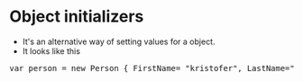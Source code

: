 ﻿<h1>Object initializers</h1>

- It's an alternative way of setting values for a object. 
- It looks like this

<pre>var person = new Person { FirstName= "kristofer", LastName="Mar" };</pre>